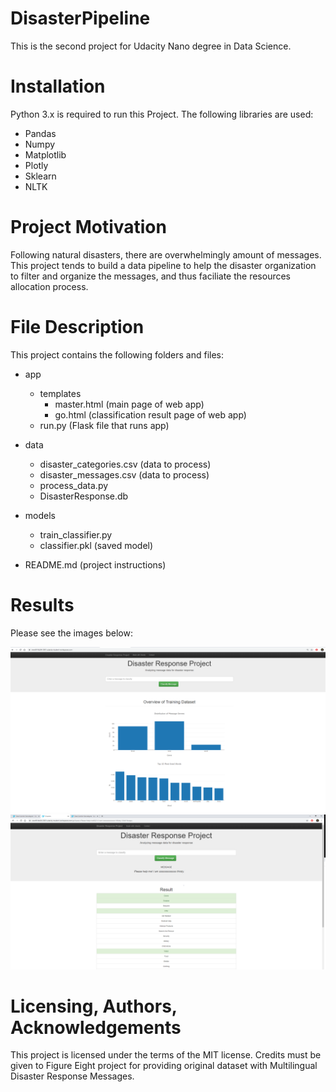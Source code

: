 # DisasterPipeline
This is the second project for Udacity Nano degree in Data Science.
# Installation
Python 3.x is required to run this Project. The following libraries are used:
* Pandas
* Numpy
* Matplotlib
* Plotly
* Sklearn
* NLTK

# Project Motivation
Following natural disasters, there are overwhelmingly amount of messages. This project tends to build a data pipeline to help the disaster organization to filter and organize the messages, and thus faciliate the resources allocation process. 

# File Description
This project contains the following folders and files:
* app
   * templates
      * master.html (main page of web app)
      * go.html (classification result page of web app)
   * run.py (Flask file that runs app)
* data
   * disaster_categories.csv (data to process)
   * disaster_messages.csv (data to process)
   * process_data.py
   * DisasterResponse.db

* models
   * train_classifier.py
   * classifier.pkl (saved model)

* README.md (project instructions)

# Results
Please see the images below:

![overview](https://github.com/ronger4242/DisasterPipeline/blob/master/Images/overview.png)
![classify_info](https://github.com/ronger4242/DisasterPipeline/blob/master/Images/classify_info.png)


# Licensing, Authors, Acknowledgements
This project is licensed under the terms of the MIT license. Credits must be given to Figure Eight project for providing original dataset with Multilingual Disaster Response Messages.
